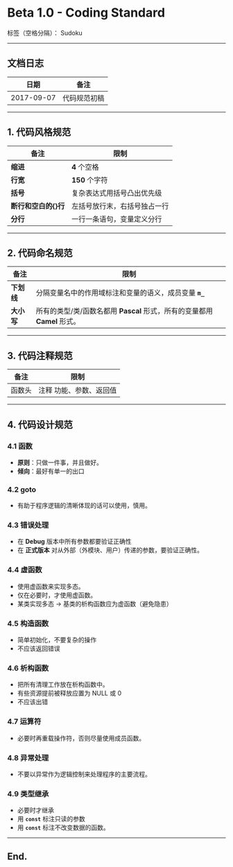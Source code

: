 ﻿# Beta 1.0 - Coding Standard

标签（空格分隔）： Sudoku

---

## **文档日志**

| 日期       | 备注       |
| ---------- | ---------- |
| 2017-09-07 | 代码规范初稿 |


---

## **1. 代码风格规范**

| 备注 | 限制 |
| ---- | ---- |
| **缩进** | **4** 个空格
| **行宽** | **150** 个字符
| **括号** | 复杂表达式用括号凸出优先级
| **断行和空白的{}行** | 左括号放行末，右括号独占一行
| **分行** | 一行一条语句，变量定义分行


---

## **2. 代码命名规范**

| 备注 | 限制 |
| ---- | ---- |
| **下划线** | 分隔变量名中的作用域标注和变量的语义，成员变量 **`m_`**
| **大小写** | 所有的类型/类/函数名都用 **Pascal** 形式，所有的变量都用 **Camel** 形式。


---

## **3. 代码注释规范**

| 备注 | 限制 |
| ---- | ---- |
| 函数头 | 注释 功能、参数、返回值


---

## **4. 代码设计规范**

### **4.1 函数**
- **原则**：只做一件事，并且做好。
- **倾向**：最好有单一的出口

### **4.2 goto**
- 有助于程序逻辑的清晰体现的话可以使用，慎用。

### **4.3 错误处理**
- 在 **Debug** 版本中所有参数都要验证正确性
- 在 **正式版本** 对从外部（外模块、用户）传递的参数，要验证正确性。

### **4.4 虚函数**
- 使用虚函数来实现多态。
- 仅在必要时，才使用虚函数。
- 某类实现多态 -> 基类的析构函数应为虚函数（避免隐患）

### **4.5 构造函数**
- 简单初始化，不要复杂的操作
- 不应该返回错误

### **4.6 析构函数**
- 把所有清理工作放在析构函数中。
- 有些资源提前被释放应置为 NULL 或 0
- 不应该出错

### **4.7 运算符**
- 必要时再重载操作符，否则尽量使用成员函数。

### **4.8 异常处理**
- 不要以异常作为逻辑控制来处理程序的主要流程。

### **4.9 类型继承**
- 必要时才继承
- 用 **`const`** 标注只读的参数
- 用 **`const`** 标注不改变数据的函数。

---

## **End.**







